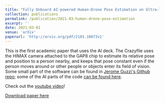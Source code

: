 ```yaml
---
title: "Fully Onboard AI-powered Human-Drone Pose Estimation on Ultra-low Power Autonomous Flying Nano-UAVs"
collection: publications
permalink: /publication/2021-03-human-drone-pose-estimation
excerpt: ''
date: 2021-03-01
venue: 'arXiv'
paperurl: 'http://arxiv.org/pdf/2103.10873v1'
---
```

This is the first academic paper that uses the AI deck. The Crazyflie uses the HIMAX camera attached to the GAP8 chip to estimate its relative pose and position to a person nearby, and keeps that pose
constant even if the person moves around or other people or objects enter its field of vision. Some small part of the software can be found in [Jerome Guzzi's Github repo](https://github.com/jeguzzi/ai_sail); some of the AI parts of the code [can be found here](https://github.com/FullMetalNicky/FrontNetPorting).

Check out the [youtube video](https://www.youtube.com/watch?v=o1fVbfGFqAQ)!

[Download paper here](http://arxiv.org/pdf/2103.10873v1)

